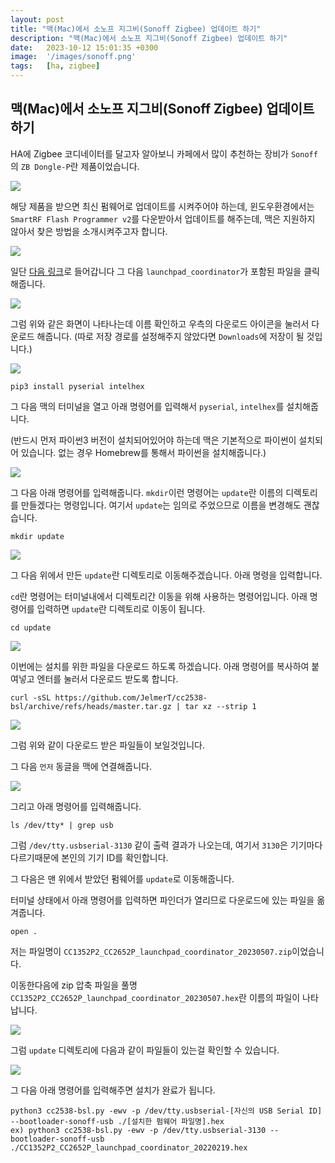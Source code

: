 ```yaml
---
layout: post
title: "맥(Mac)에서 소노프 지그비(Sonoff Zigbee) 업데이트 하기"
description: "맥(Mac)에서 소노프 지그비(Sonoff Zigbee) 업데이트 하기"
date:   2023-10-12 15:01:35 +0300
image:  '/images/sonoff.png'
tags:   [ha, zigbee]
---
```



## 맥(Mac)에서 소노프 지그비(Sonoff Zigbee) 업데이트 하기

HA에 Zigbee 코디네이터를 달고자 알아보니 카페에서 많이 추천하는 장비가 `Sonoff`의 `ZB Dongle-P`란
제품이었습니다.

![](https://miro.medium.com/v2/resize:fit:4800/format:webp/1*b3zgbNyOI1f9LX_GAO4-9A.png)

해당 제품을 받으면 최신 펌웨어로 업데이트를 시켜주어야 하는데, 윈도우환경에서는 `SmartRF Flash Programmer v2`를 다운받아서
업데이트를 해주는데, 맥은 지원하지 않아서 찾은 방법을 소개시켜주고자 합니다.

![](https://miro.medium.com/v2/resize:fit:4800/format:webp/1*6OYXwny8MNgvwgNZ8EvsBA.png)

일단 [다음 링크](https://github.com/Koenkk/Z-Stack-firmware/tree/master/coordinator/Z-Stack_3.x.0/bin)로 들어갑니다
그 다음 `launchpad_coordinator`가 포함된 파일을 클릭해줍니다.

![](https://miro.medium.com/v2/resize:fit:4800/format:webp/1*iKKdpiTYBxgP_wIjQ_7f4g.png)

그럼 위와 같은 화면이 나타나는데 이름 확인하고 우측의 다운로드 아이콘을 눌러서 다운로드 해줍니다.
(따로 저장 경로를 설정해주지 않았다면 `Downloads`에 저장이 될 것입니다.)

![](https://miro.medium.com/v2/resize:fit:4800/format:webp/1*t5r7pmhZPagyCFFSADFONA.png)

```shell
pip3 install pyserial intelhex
````

그 다음 맥의 터미널을 열고 아래 명령어를 입력해서 `pyserial`, `intelhex`를 설치해줍니다.

(반드시 먼저 파이썬3 버전이 설치되어있어야 하는데 맥은 기본적으로 파이썬이 설치되어 있습니다. 없는 경우 Homebrew를 통해서 파이썬을 설치해줍니다.)

![](https://miro.medium.com/v2/resize:fit:4800/format:webp/1*3uArwg_bOmErS-eSpYtE2A.png)

그 다음 아래 명령어를 입력해줍니다. `mkdir`이런 명령어는 `update`란 이름의 디렉토리를 만들겠다는 명령입니다.
여기서 `update`는 임의로 주었으므로 이름을 변경해도 괜찮습니다.

```shell
mkdir update
````

![](https://miro.medium.com/v2/resize:fit:4800/format:webp/1*fsA-ZvgD9EyqObQAR7OshQ.png)

그 다음 위에서 만든 `update`란 디렉토리로 이동해주겠습니다. 아래 명령을 입력합니다.

`cd`란 명령어는 터미널내에서 디렉토리간 이동을 위해 사용하는 명령어입니다. 아래 명령어를
입력하면 `update`란 디렉토리로 이동이 됩니다.

```shell
cd update
````

![](https://miro.medium.com/v2/resize:fit:4800/format:webp/1*xWuR6mWq_iN7clkWCASUbQ.png)

이번에는 설치를 위한 파일을 다운로드 하도록 하겠습니다. 아래 명령어를 복사하여 붙여넣고 엔터를 눌러서 다운로드 받도록 합니다.

```shell
curl -sSL https://github.com/JelmerT/cc2538-bsl/archive/refs/heads/master.tar.gz | tar xz --strip 1
````

![](https://miro.medium.com/v2/resize:fit:4800/format:webp/1*d7u4l6Qol73sWIwxZYO5zg.png)

그럼 위와 같이 다운로드 받은 파일들이 보일것입니다.


그 다음 `먼저` 동글을 맥에 연결해줍니다.

![](https://miro.medium.com/v2/resize:fit:4800/format:webp/1*u4wqDEqchL33Kb228V0Wig.png)

그리고 아래 명령어를 입력해줍니다.

```shell
ls /dev/tty* | grep usb
````

그럼 `/dev/tty.usbserial-3130` 같이 출력 결과가 나오는데, 여기서 `3130`은 기기마다 다르기때문에 본인의 기기 ID를 확인합니다.

그 다음은 맨 위에서 받았던 펌웨어를 `update`로 이동해줍니다.

터미널 상태에서 아래 명령어를 입력하면 파인더가 열리므로 다운로드에 있는 파일을 옮겨줍니다.

```shell
open .
```

저는 파일명이 `CC1352P2_CC2652P_launchpad_coordinator_20230507.zip`이었습니다.

이동한다음에 zip 압축 파일을 풀명 `CC1352P2_CC2652P_launchpad_coordinator_20230507.hex`란 이름의 파일이 나타납니다.

![](https://miro.medium.com/v2/resize:fit:4800/format:webp/1*O1d7bHL_e5l4QwDAAWyMzg.png)

그럼 `update` 디렉토리에 다음과 같이 파일들이 있는걸 확인할 수 있습니다.

![](https://miro.medium.com/v2/resize:fit:4800/format:webp/1*oR5NikY192ITIDnqe9fAgQ.png)

그 다음 아래 명령어를 입력해주면 설치가 완료가 됩니다.

```shell
python3 cc2538-bsl.py -ewv -p /dev/tty.usbserial-[자신의 USB Serial ID] --bootloader-sonoff-usb ./[설치한 펌웨어 파일명].hex
ex) python3 cc2538-bsl.py -ewv -p /dev/tty.usbserial-3130 --bootloader-sonoff-usb ./CC1352P2_CC2652P_launchpad_coordinator_20220219.hex
```



